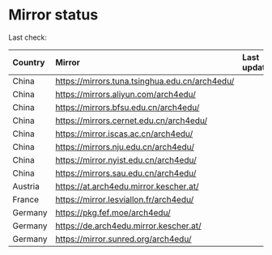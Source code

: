 <script src="./time.js"></script>
# Mirror status
Last check: <script type="text/javascript">localize(1742541725.0352442);</script>

|Country|Mirror|Last update|
|:------|:-----|:----------|
|China|https://mirrors.tuna.tsinghua.edu.cn/arch4edu/|<script type="text/javascript">localize(1742539446);</script>|
|China|https://mirrors.aliyun.com/arch4edu/|<script type="text/javascript">localize(1742496362);</script>|
|China|https://mirrors.bfsu.edu.cn/arch4edu/|<script type="text/javascript">localize(1742496362);</script>|
|China|https://mirrors.cernet.edu.cn/arch4edu/|<script type="text/javascript">localize(1742539446);</script>|
|China|https://mirror.iscas.ac.cn/arch4edu/|<script type="text/javascript">localize(1742496362);</script>|
|China|https://mirrors.nju.edu.cn/arch4edu/|<script type="text/javascript">localize(1742453021);</script>|
|China|https://mirror.nyist.edu.cn/arch4edu/|<script type="text/javascript">localize(1742496362);</script>|
|China|https://mirrors.sau.edu.cn/arch4edu/|<script type="text/javascript">localize(1731653531);</script>|
|Austria|https://at.arch4edu.mirror.kescher.at/|<script type="text/javascript">localize(1742496362);</script>|
|France|https://mirror.lesviallon.fr/arch4edu/|<script type="text/javascript">localize(1742496362);</script>|
|Germany|https://pkg.fef.moe/arch4edu/|<script type="text/javascript">localize(1742496362);</script>|
|Germany|https://de.arch4edu.mirror.kescher.at/|<script type="text/javascript">localize(1742496362);</script>|
|Germany|https://mirror.sunred.org/arch4edu/|<script type="text/javascript">localize(1742496362);</script>|

<script src="./tablefilter/tablefilter.js"></script>
<script src="./table.js"></script>